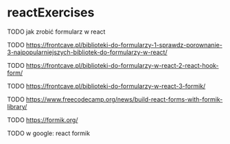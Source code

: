 # reactExercises

TODO jak zrobić formularz w react

TODO https://frontcave.pl/biblioteki-do-formularzy-1-sprawdz-porownanie-3-najpopularniejszych-bibliotek-do-formularzy-w-react/

TODO https://frontcave.pl/biblioteki-do-formularzy-w-react-2-react-hook-form/

TODO https://frontcave.pl/biblioteki-do-formularzy-w-react-3-formik/

TODO https://www.freecodecamp.org/news/build-react-forms-with-formik-library/

TODO https://formik.org/

TODO w google: react formik
